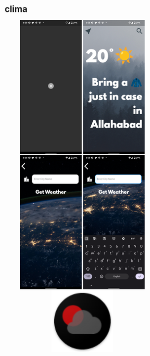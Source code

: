 # clima
<div align="center">
    <img src="/Screenshots/clima1.png" width="200px"</img> 
    <img src="/Screenshots/clima2.png" width="200px"</img> 
    <img src="/Screenshots/clima3.png" width="200px"</img> 
    <img src="/Screenshots/clima4.png" width="200px"</img> 
    <img src="/android/app/src/main/res/mipmap-xhdpi/ic_launcher.png" width="200px"</img> 
</div>
